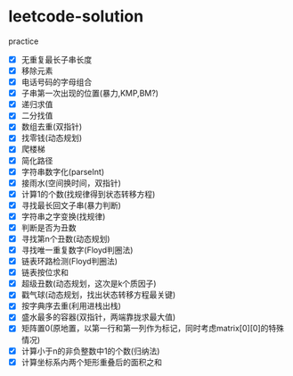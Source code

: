 # leetcode-solution
practice
- [x] 无重复最长子串长度
- [x] 移除元素
- [x] 电话号码的字母组合
- [x] 子串第一次出现的位置(暴力,KMP,BM?)
- [x] 递归求值
- [x] 二分找值
- [x] 数组去重(双指针)
- [x] 找零钱(动态规划)
- [x] 爬楼梯
- [x] 简化路径
- [x] 字符串数字化(parseInt)
- [x] 接雨水(空间换时间，双指针)
- [x] 计算1的个数(找规律得到状态转移方程)
- [x] 寻找最长回文子串(暴力判断)
- [x] 字符串之字变换(找规律)
- [x] 判断是否为丑数
- [x] 寻找第n个丑数(动态规划)
- [x] 寻找唯一重复数字(Floyd判圈法)
- [x] 链表环路检测(Floyd判圈法)
- [x] 链表按位求和
- [x] 超级丑数(动态规划，这次是k个质因子)
- [x] 戳气球(动态规划，找出状态转移方程最关键)
- [x] 按字典序去重(利用进栈出栈)
- [x] 盛水最多的容器(双指针，两端靠拢求最大值)
- [x] 矩阵置0(原地置，以第一行和第一列作为标记，同时考虑matrix[0][0]的特殊情况)
- [x] 计算小于n的非负整数中1的个数(归纳法)
- [x] 计算坐标系内两个矩形重叠后的面积之和